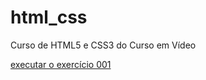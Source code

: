 # html_css
 Curso de HTML5 e CSS3 do Curso em Vídeo

<a href="leonardo-broinizi.github.io/html_css/exercicios/ex013/index.html"> executar o exercício 001<a>